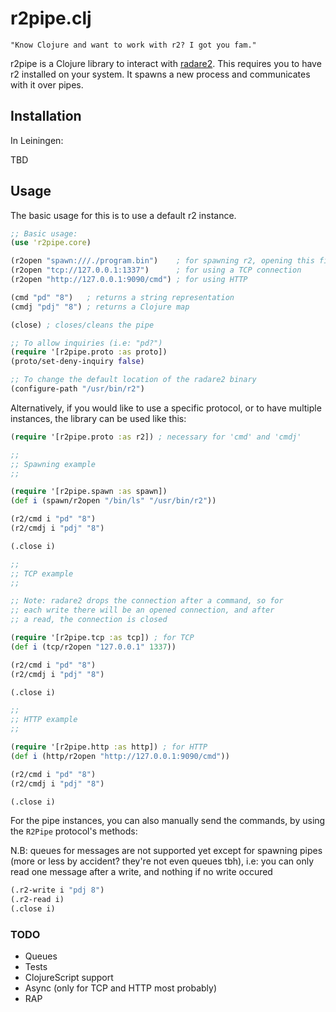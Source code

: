 # r2pipe.clj

`"Know Clojure and want to work with r2? I got you fam."`

r2pipe is a Clojure library to interact with [radare2](https://github.com/radareorg/radare2). This requires you to have r2 installed on your system. It spawns a new process and communicates with it over pipes.

## Installation

In Leiningen:

TBD

## Usage

The basic usage for this is to use a default r2 instance.

```clojure
;; Basic usage:
(use 'r2pipe.core)

(r2open "spawn:///./program.bin")    ; for spawning r2, opening this file
(r2open "tcp://127.0.0.1:1337")      ; for using a TCP connection
(r2open "http://127.0.0.1:9090/cmd") ; for using HTTP

(cmd "pd" "8")   ; returns a string representation
(cmdj "pdj" "8") ; returns a Clojure map

(close) ; closes/cleans the pipe

;; To allow inquiries (i.e: "pd?")
(require '[r2pipe.proto :as proto])
(proto/set-deny-inquiry false)

;; To change the default location of the radare2 binary
(configure-path "/usr/bin/r2")
```

Alternatively, if you would like to use a specific protocol, or to have multiple
instances, the library can be used like this:


```clojure
(require '[r2pipe.proto :as r2]) ; necessary for 'cmd' and 'cmdj'

;;
;; Spawning example
;;

(require '[r2pipe.spawn :as spawn])
(def i (spawn/r2open "/bin/ls" "/usr/bin/r2"))

(r2/cmd i "pd" "8")
(r2/cmdj i "pdj" "8")

(.close i)

;;
;; TCP example
;;

;; Note: radare2 drops the connection after a command, so for
;; each write there will be an opened connection, and after 
;; a read, the connection is closed

(require '[r2pipe.tcp :as tcp]) ; for TCP
(def i (tcp/r2open "127.0.0.1" 1337))

(r2/cmd i "pd" "8")
(r2/cmdj i "pdj" "8")

(.close i)

;;
;; HTTP example
;;

(require '[r2pipe.http :as http]) ; for HTTP
(def i (http/r2open "http://127.0.0.1:9090/cmd"))

(r2/cmd i "pd" "8")
(r2/cmdj i "pdj" "8")

(.close i)
```

For the pipe instances, you can also manually send
the commands, by using the `R2Pipe` protocol's methods:

N.B: queues for messages are not supported yet except
for spawning pipes (more or less by accident? they're not even queues tbh),
i.e: you can only read one message after a write, and nothing if no
write occured

```clojure
(.r2-write i "pdj 8")
(.r2-read i)
(.close i)
```

### TODO

- Queues
- Tests
- ClojureScript support
- Async (only for TCP and HTTP most probably)
- RAP
